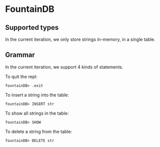 # FountainDB

## Supported types

In the current iteration, we only store strings in-memory, in a single table.

## Grammar

In the current iteration, we support 4 kinds of statements.

To quit the repl:

```
fountainDB> .exit
```

To insert a string into the table:

```
fountainDB> INSERT str
```

To show all strings in the table:

```
fountainDB> SHOW
```

To delete a string from the table:

```
fountainDB> DELETE str
```